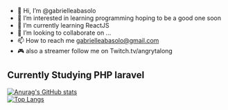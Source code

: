- 👋 Hi, I’m @gabrielleabasolo
- 👀 I’m interested in learning programming hoping to be a good one soon  
- 🌱 I’m currently learning ReactJS
- 💞️ I’m looking to collaborate on ...
- 📫 How to reach me gabrielleabasolo@gmail.com
- 🎮 also a streamer follow me on Twitch.tv/angrytalong

## Currently Studying PHP laravel

[![Anurag's GitHub stats](https://github-readme-stats.vercel.app/api?username=gabrielleabasolo)](https://github.com/anuraghazra/github-readme-stats) <br/>
[![Top Langs](https://github-readme-stats.vercel.app/api/top-langs/?username=gabrielleabasolo&layout=compact)](https://github.com/anuraghazra/github-readme-stats)
<!---
gabrielleabasolo/gabrielleabasolo is a ✨ special ✨ repository because its `README.md` (this file) appears on your GitHub profile.
You can click the Preview link to take a look at your changes.
--->

